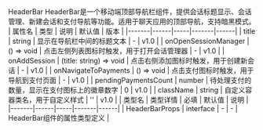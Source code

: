 <component-parts file-path="apps/mobile/src/components/HeaderBar">
    <component-name>
        HeaderBar
    </component-name>
    <component-description>
        HeaderBar是一个移动端顶部导航栏组件，提供会话标题显示、会话管理、新建会话和支付导航等功能。适用于聊天应用的顶部导航，支持暗黑模式。
    </component-description>
    <component-api>
        | 属性名 | 类型 | 说明 | 默认值 | 版本 |
        |-------|------|-----|-------|------|
        | title | string | 显示在导航栏中间的标题文本 | - | v1.0 |
        | onOpenSessionManager | () => void | 点击左侧列表图标时触发，用于打开会话管理器 | - | v1.0 |
        | onAddSession | (title: string) => void | 点击右侧添加图标时触发，用于创建新会话 | - | v1.0 |
        | onNavigateToPayments | () => void | 点击支付图标时触发，用于导航到支付页面 | - | v1.0 |
        | pendingPaymentsCount | number | 待处理支付的数量，显示在支付图标上的徽章数字 | 0 | v1.0 |
        | className | string | 自定义容器类名，用于自定义样式 | '' | v1.0 |
    </component-api>
    <component-type-description>
        | 类型名 | 类型详情 | 必填 | 默认值 | 说明 |
        |-------|------|-----|-------|------|
        | HeaderBarProps | interface | - | - | HeaderBar组件的属性类型定义 |
    </component-type-description>
 </component-parts> 